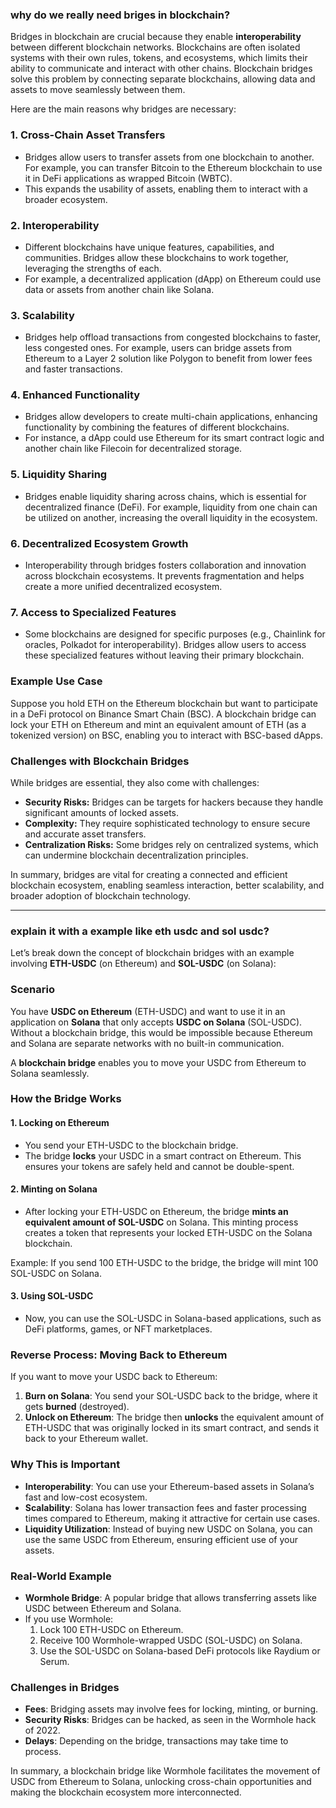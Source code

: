 ### why do we really need briges in blockchain?

Bridges in blockchain are crucial because they enable **interoperability** between different blockchain networks. Blockchains are often isolated systems with their own rules, tokens, and ecosystems, which limits their ability to communicate and interact with other chains. Blockchain bridges solve this problem by connecting separate blockchains, allowing data and assets to move seamlessly between them.

Here are the main reasons why bridges are necessary:

### 1. **Cross-Chain Asset Transfers**
   - Bridges allow users to transfer assets from one blockchain to another. For example, you can transfer Bitcoin to the Ethereum blockchain to use it in DeFi applications as wrapped Bitcoin (WBTC).
   - This expands the usability of assets, enabling them to interact with a broader ecosystem.

### 2. **Interoperability**
   - Different blockchains have unique features, capabilities, and communities. Bridges allow these blockchains to work together, leveraging the strengths of each.
   - For example, a decentralized application (dApp) on Ethereum could use data or assets from another chain like Solana.

### 3. **Scalability**
   - Bridges help offload transactions from congested blockchains to faster, less congested ones. For example, users can bridge assets from Ethereum to a Layer 2 solution like Polygon to benefit from lower fees and faster transactions.

### 4. **Enhanced Functionality**
   - Bridges allow developers to create multi-chain applications, enhancing functionality by combining the features of different blockchains.
   - For instance, a dApp could use Ethereum for its smart contract logic and another chain like Filecoin for decentralized storage.

### 5. **Liquidity Sharing**
   - Bridges enable liquidity sharing across chains, which is essential for decentralized finance (DeFi). For example, liquidity from one chain can be utilized on another, increasing the overall liquidity in the ecosystem.

### 6. **Decentralized Ecosystem Growth**
   - Interoperability through bridges fosters collaboration and innovation across blockchain ecosystems. It prevents fragmentation and helps create a more unified decentralized ecosystem.

### 7. **Access to Specialized Features**
   - Some blockchains are designed for specific purposes (e.g., Chainlink for oracles, Polkadot for interoperability). Bridges allow users to access these specialized features without leaving their primary blockchain.

### Example Use Case
Suppose you hold ETH on the Ethereum blockchain but want to participate in a DeFi protocol on Binance Smart Chain (BSC). A blockchain bridge can lock your ETH on Ethereum and mint an equivalent amount of ETH (as a tokenized version) on BSC, enabling you to interact with BSC-based dApps.

### Challenges with Blockchain Bridges
While bridges are essential, they also come with challenges:
   - **Security Risks:** Bridges can be targets for hackers because they handle significant amounts of locked assets.
   - **Complexity:** They require sophisticated technology to ensure secure and accurate asset transfers.
   - **Centralization Risks:** Some bridges rely on centralized systems, which can undermine blockchain decentralization principles.

In summary, bridges are vital for creating a connected and efficient blockchain ecosystem, enabling seamless interaction, better scalability, and broader adoption of blockchain technology.


---

### explain it with a example like  eth usdc and sol usdc?

Let’s break down the concept of blockchain bridges with an example involving **ETH-USDC** (on Ethereum) and **SOL-USDC** (on Solana):



### Scenario
You have **USDC on Ethereum** (ETH-USDC) and want to use it in an application on **Solana** that only accepts **USDC on Solana** (SOL-USDC). Without a blockchain bridge, this would be impossible because Ethereum and Solana are separate networks with no built-in communication.

A **blockchain bridge** enables you to move your USDC from Ethereum to Solana seamlessly.



### How the Bridge Works

#### 1. **Locking on Ethereum**
   - You send your ETH-USDC to the blockchain bridge.
   - The bridge **locks** your USDC in a smart contract on Ethereum. This ensures your tokens are safely held and cannot be double-spent.

#### 2. **Minting on Solana**
   - After locking your ETH-USDC on Ethereum, the bridge **mints an equivalent amount of SOL-USDC** on Solana. This minting process creates a token that represents your locked ETH-USDC on the Solana blockchain.

   Example: If you send 100 ETH-USDC to the bridge, the bridge will mint 100 SOL-USDC on Solana.

#### 3. **Using SOL-USDC**
   - Now, you can use the SOL-USDC in Solana-based applications, such as DeFi platforms, games, or NFT marketplaces.



### Reverse Process: Moving Back to Ethereum

If you want to move your USDC back to Ethereum:
1. **Burn on Solana**: You send your SOL-USDC back to the bridge, where it gets **burned** (destroyed).
2. **Unlock on Ethereum**: The bridge then **unlocks** the equivalent amount of ETH-USDC that was originally locked in its smart contract, and sends it back to your Ethereum wallet.



### Why This is Important
- **Interoperability**: You can use your Ethereum-based assets in Solana’s fast and low-cost ecosystem.
- **Scalability**: Solana has lower transaction fees and faster processing times compared to Ethereum, making it attractive for certain use cases.
- **Liquidity Utilization**: Instead of buying new USDC on Solana, you can use the same USDC from Ethereum, ensuring efficient use of your assets.



### Real-World Example
- **Wormhole Bridge**: A popular bridge that allows transferring assets like USDC between Ethereum and Solana.
- If you use Wormhole:
  1. Lock 100 ETH-USDC on Ethereum.
  2. Receive 100 Wormhole-wrapped USDC (SOL-USDC) on Solana.
  3. Use the SOL-USDC on Solana-based DeFi protocols like Raydium or Serum.



### Challenges in Bridges
- **Fees**: Bridging assets may involve fees for locking, minting, or burning.
- **Security Risks**: Bridges can be hacked, as seen in the Wormhole hack of 2022.
- **Delays**: Depending on the bridge, transactions may take time to process.



In summary, a blockchain bridge like Wormhole facilitates the movement of USDC from Ethereum to Solana, unlocking cross-chain opportunities and making the blockchain ecosystem more interconnected.